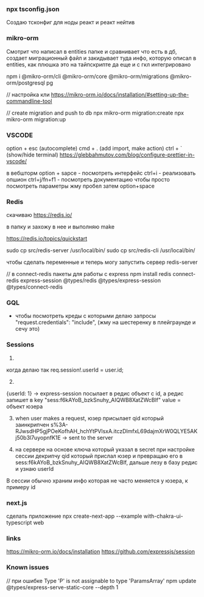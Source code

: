 ### npx tsconfig.json

Создаю тсконфиг для ноды реакт и реакт нейтив

### mikro-orm
Смотрит что написал в entities папке и сравнивает что есть в дб, создает миграционный файл и закидывает туда инфо, которую описал в entities, как плюшка это на тайпскрипте да еще и с гкл интегрировано

npm i @mikro-orm/cli @mikro-orm/core @mikro-orm/migrations @mikro-orm/postgresql pg

// настройка кли
https://mikro-orm.io/docs/installation/#setting-up-the-commandline-tool

// create migration and push to db
npx mikro-orm migration:create
npx mikro-orm migration:up

### VSCODE

option + esc (autocomplete)
cmd + . (add import, make action)
ctrl + ` (show/hide terminal)
https://glebbahmutov.com/blog/configure-prettier-in-vscode/

в вебшторм 
option + sapce - посмотреть интерфейс
ctrl+i - реализовать опшион
ctrl+j/fn+f1 - посмотреть документацию
чтобы просто посмотреть параметры жму пробел затем option+space

### Redis
скачиваю
https://redis.io/

в папку и захожу в нее и выполняю
make

https://redis.io/topics/quickstart

sudo cp src/redis-server /usr/local/bin/
sudo cp src/redis-cli /usr/local/bin/

чтобы сделать переменные и теперь могу запустить сервер
redis-server

// в connect-redis пакеты для работы с express
npm install redis connect-redis express-session @types/redis @types/express-session @types/connect-redis

### GQL
- чтобы посмотреть креды с которыми делаю запросы
  "request.credentials": "include", (жму на шестеренку в плейграунде и сечу это)
  
### Sessions
1)
когда делаю так
 req.session!.userId = user.id;
 
2)
 {userId: 1} -> express-session посылает в редис объект с id, а редис запишет в key "sess:f6kAYoB_bzkSnuhy_AIQWB8XatZWcBlf" value = объект юзера
 
3) when user makes a request, юзер присылает qid который заинкрипчен
s%3A-RJwsdHP5gjPOeKofhAH_hchYtPVlsxA.itczDlmfxL69dajmXrW0QLYE5AKj50b3l7uyopnfK1E -> sent to the server

4) на сервере на основе ключа который указал в secret при настройке сессии декрипчу qid который прислал юзер и превращаю его в sess:f6kAYoB_bzkSnuhy_AIQWB8XatZWcBlf, дальше лезу в базу редис и узнаю  userId

В сессии обычно храним инфо которая не часто меняется у юзера, к примеру id

### next.js
сделать приложение
npx create-next-app --example with-chakra-ui-typescript web

### links

https://mikro-orm.io/docs/installation
https://github.com/expressjs/session

### Known issues

// при ошибке Type 'P' is not assignable to type 'ParamsArray'
npm update @types/express-serve-static-core --depth 1
